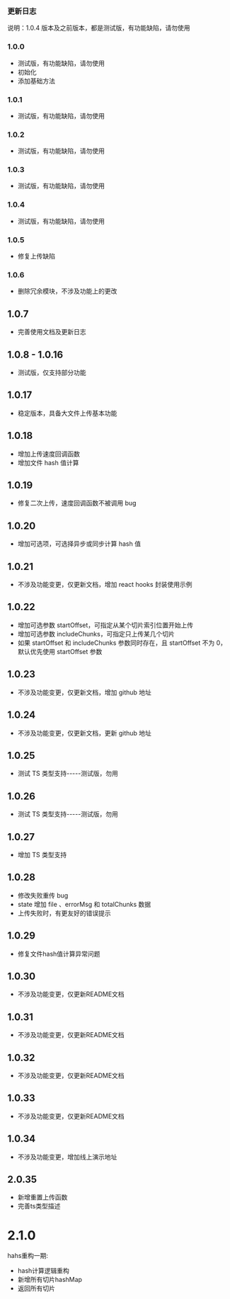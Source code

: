 ### 更新日志

说明：1.0.4 版本及之前版本，都是测试版，有功能缺陷，请勿使用

### 1.0.0

- 测试版，有功能缺陷，请勿使用
- 初始化
- 添加基础方法

### 1.0.1

- 测试版，有功能缺陷，请勿使用

### 1.0.2

- 测试版，有功能缺陷，请勿使用

### 1.0.3

- 测试版，有功能缺陷，请勿使用

### 1.0.4

- 测试版，有功能缺陷，请勿使用

### 1.0.5

- 修复上传缺陷

### 1.0.6

- 删除冗余模块，不涉及功能上的更改

## 1.0.7

- 完善使用文档及更新日志

## 1.0.8 - 1.0.16

- 测试版，仅支持部分功能

## 1.0.17

- 稳定版本，具备大文件上传基本功能

## 1.0.18

- 增加上传速度回调函数
- 增加文件 hash 值计算

## 1.0.19

- 修复二次上传，速度回调函数不被调用 bug

## 1.0.20

- 增加可选项，可选择异步或同步计算 hash 值

## 1.0.21

- 不涉及功能变更，仅更新文档，增加 react hooks 封装使用示例

## 1.0.22

- 增加可选参数 startOffset，可指定从某个切片索引位置开始上传
- 增加可选参数 includeChunks，可指定只上传某几个切片
- 如果 startOffset 和 includeChunks 参数同时存在，且 startOffset 不为 0，默认优先使用 startOffset 参数

## 1.0.23

- 不涉及功能变更，仅更新文档，增加 github 地址

## 1.0.24

- 不涉及功能变更，仅更新文档，更新 github 地址

## 1.0.25

- 测试 TS 类型支持-----测试版，勿用

## 1.0.26

- 测试 TS 类型支持-----测试版，勿用

## 1.0.27

- 增加 TS 类型支持

## 1.0.28

- 修改失败重传 bug
- state 增加 file 、errorMsg 和 totalChunks 数据
- 上传失败时，有更友好的错误提示

## 1.0.29

- 修复文件hash值计算异常问题

## 1.0.30

- 不涉及功能变更，仅更新README文档

## 1.0.31

- 不涉及功能变更，仅更新README文档

## 1.0.32

- 不涉及功能变更，仅更新README文档

## 1.0.33

- 不涉及功能变更，仅更新README文档

## 1.0.34

- 不涉及功能变更，增加线上演示地址

## 2.0.35

- 新增重置上传函数
- 完善ts类型描述

# 2.1.0
hahs重构一期:
- hash计算逻辑重构
- 新增所有切片hashMap
- 返回所有切片
